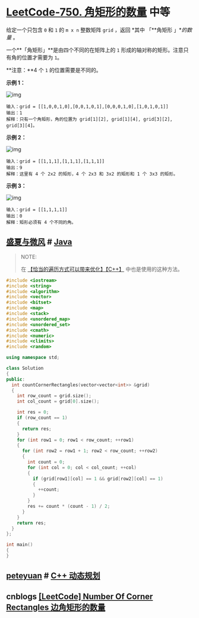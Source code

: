 # [LeetCode-750. 角矩形的数量](https://leetcode.cn/problems/number-of-corner-rectangles/) 中等

给定一个只包含 `0` 和 `1` 的 `m x n` 整数矩阵 `grid` ，返回 *其中 「**角矩形 」**的数量* 。

一个**「角矩形」**是由四个不同的在矩阵上的 `1` 形成的轴对称的矩形。注意只有角的位置才需要为 `1`。

**注意：**4 个 `1` 的位置需要是不同的。

**示例 1：**

![img](https://assets.leetcode.com/uploads/2021/06/12/cornerrec1-grid.jpg)

```
输入：grid = [[1,0,0,1,0],[0,0,1,0,1],[0,0,0,1,0],[1,0,1,0,1]]
输出：1
解释：只有一个角矩形，角的位置为 grid[1][2], grid[1][4], grid[3][2], grid[3][4]。
```

**示例 2：**

![img](https://assets.leetcode.com/uploads/2021/06/12/cornerrec2-grid.jpg)

```
输入：grid = [[1,1,1],[1,1,1],[1,1,1]]
输出：9
解释：这里有 4 个 2x2 的矩形，4 个 2x3 和 3x2 的矩形和 1 个 3x3 的矩形。
```

**示例 3：**

![img](https://assets.leetcode.com/uploads/2021/06/12/cornerrec3-grid.jpg)

```
输入：grid = [[1,1,1,1]]
输出：0
解释：矩形必须有 4 个不同的角。
```

## [盛夏与微风](https://leetcode.cn/u/mmmmmjcy/) # [Java](https://leetcode.cn/problems/number-of-corner-rectangles/solution/java-by-zxy0917-16/)

> NOTE:
>
> 在 [【恰当的遍历方式可以带来优化】【C++】](https://leetcode.cn/problems/number-of-corner-rectangles/solution/qia-dang-de-bian-li-fang-shi-ke-yi-dai-l-svse/) 中也是使用的这种方法。

```c++
#include <iostream>
#include <string>
#include <algorithm>
#include <vector>
#include <bitset>
#include <map>
#include <stack>
#include <unordered_map>
#include <unordered_set>
#include <cmath>
#include <numeric>
#include <climits>
#include <random>

using namespace std;

class Solution
{
public:
  int countCornerRectangles(vector<vector<int>> &grid)
  {
    int row_count = grid.size();
    int col_count = grid[0].size();

    int res = 0;
    if (row_count == 1)
    {
      return res;
    }
    for (int row1 = 0; row1 < row_count; ++row1)
    {
      for (int row2 = row1 + 1; row2 < row_count; ++row2)
      {
        int count = 0;
        for (int col = 0; col < col_count; ++col)
        {
          if (grid[row1][col] == 1 && grid[row2][col] == 1)
          {
            ++count;
          }
        }
        res += count * (count - 1) / 2;
      }
    }
    return res;
  }
};

int main()
{
}
```



## [peteyuan](https://leetcode.cn/u/peteyuan/) # [C++ 动态规划](https://leetcode.cn/problems/number-of-corner-rectangles/solution/c-dong-tai-gui-hua-by-peteyuan/)



## cnblogs [[LeetCode] Number Of Corner Rectangles 边角矩形的数量](https://www.cnblogs.com/grandyang/p/8433813.html)